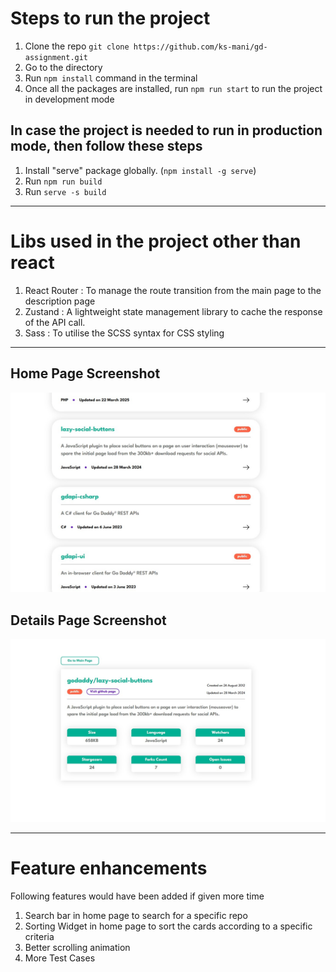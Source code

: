 # Steps to run the project

1. Clone the repo `git clone https://github.com/ks-mani/gd-assignment.git`
2. Go to the directory
3. Run `npm install` command in the terminal
4. Once all the packages are installed, run `npm run start` to run the project in development mode


## In case the project is needed to run in production mode, then follow these steps
1. Install "serve" package globally. (`npm install -g serve`)
2. Run `npm run build`
3. Run `serve -s build`

---

# Libs used in the project other than react

1. React Router : To manage the route transition from the main page to the description page
2. Zustand : A lightweight state management library to cache the response of the API call.
3. Sass : To utilise the SCSS syntax for CSS styling

---

## Home Page Screenshot
![Home Page Screenshot](/src/images/gd-1.jpg?raw=true "Home Page Screensho")

## Details Page Screenshot
![Details Page Screenshot](/src/images/gd-2.jpg?raw=true "Details Page Screensho")


---

# Feature enhancements
Following features would have been added if given more time
1. Search bar in home page to search for a specific repo
2. Sorting Widget in home page to sort the cards according to a specific criteria
3. Better scrolling animation
4. More Test Cases
